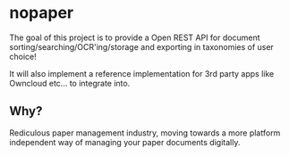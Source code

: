 # nopaper

The goal of this project is to provide a Open REST API for document sorting/searching/OCR'ing/storage and exporting in taxonomies of user choice!

It will also implement a reference implementation for 3rd party apps like Owncloud etc... to integrate into.

## Why?

Rediculous paper management industry, moving towards a more platform independent way of managing your paper documents digitally.
